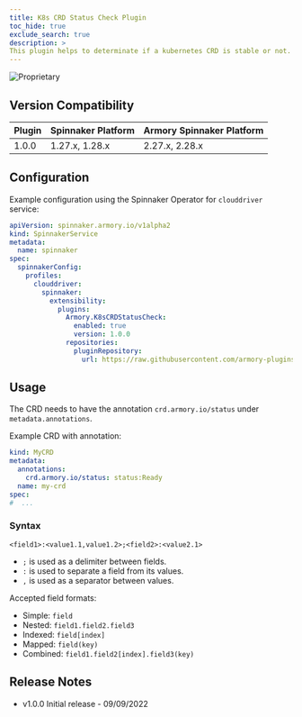 ```yaml
---
title: K8s CRD Status Check Plugin
toc_hide: true
exclude_search: true
description: >
This plugin helps to determinate if a kubernetes CRD is stable or not.
---
```

<!-- this is a private plugin. It is also hidden via robots.txt and the netlify sitemap plugin. -->
![Proprietary](/images/proprietary.svg)

## Version Compatibility

| Plugin | Spinnaker Platform | Armory Spinnaker Platform |
|:-------|:-------------------|:--------------------------|
| 1.0.0  | 1.27.x, 1.28.x     | 2.27.x, 2.28.x            |

## Configuration

Example configuration using the Spinnaker Operator for `clouddriver` service:

```yaml
apiVersion: spinnaker.armory.io/v1alpha2
kind: SpinnakerService
metadata:
  name: spinnaker
spec:
  spinnakerConfig:
    profiles:
      clouddriver:
        spinnaker:
          extensibility:
            plugins:
              Armory.K8sCRDStatusCheck:
                enabled: true
                version: 1.0.0
              repositories:
                pluginRepository:
                  url: https://raw.githubusercontent.com/armory-plugins/pluginRepository/master/repositories.json
```

## Usage

The CRD needs to have the annotation `crd.armory.io/status` under `metadata.annotations`.

Example CRD with annotation:

```yaml
kind: MyCRD
metadata:
  annotations:
    crd.armory.io/status: status:Ready
  name: my-crd
spec:
#  ...
```

### Syntax

`<field1>:<value1.1,value1.2>;<field2>:<value2.1>`

* `;` is used as a delimiter between fields.
* `:` is used to separate a field from its values.
* `,` is used as a separator between values.

Accepted field formats:

* Simple: `field`
* Nested: `field1.field2.field3`
* Indexed: `field[index]`
* Mapped: `field(key)`
* Combined: `field1.field2[index].field3(key)`

## Release Notes

* v1.0.0 Initial release - 09/09/2022
